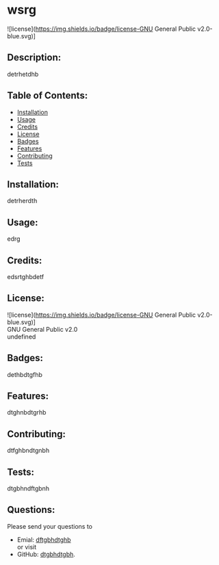 # wsrg<br>
  ![license](https://img.shields.io/badge/license-GNU General Public v2.0-blue.svg)]
  ## Description:
  detrhetdhb
  ## Table of Contents:
  * [Installation](#Installation)
  * [Usage](#Usage)
  * [Credits](#Credits)
  * [License](#License)
  * [Badges](#Badges)
  * [Features](#Features)
  * [Contributing](#Contributing)
  * [Tests](#Tests)
  ## Installation:
  detrherdth
  ## Usage:
  edrg
  ## Credits:
  edsrtghbdetf
  ## License:
  ![license](https://img.shields.io/badge/license-GNU General Public v2.0-blue.svg)] <br>
  GNU General Public v2.0 <br>
  undefined <br>
  ## Badges:  
  dethbdtgfhb
  ## Features:
  dtghnbdtgrhb
  ## Contributing:
  dtfghbndtgnbh
  ## Tests:
  dtgbhndftgbnh
  ## Questions:
  Please send your questions to
   - Emial: [dftgbhdtghb](mailto:user@example.com) <br>
  or visit 
   - GitHub: [dtgbhdtgbh](https://github.com/dtgbhdtgbh).